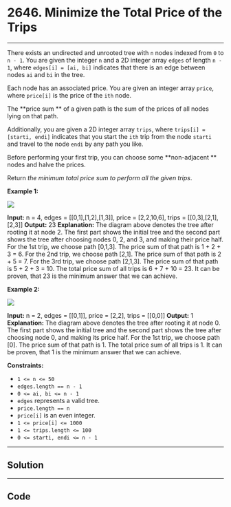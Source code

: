 # 2646. Minimize the Total Price of the Trips

---

There exists an undirected and unrooted tree with `n` nodes indexed from `0` to `n - 1`. You are given the integer `n` and a 2D integer array `edges` of length `n - 1`, where `edges[i] = [ai, bi]` indicates that there is an edge between nodes `ai` and `bi` in the tree.

Each node has an associated price. You are given an integer array `price`, where `price[i]` is the price of the `ith` node.

The **price sum ** of a given path is the sum of the prices of all nodes lying on that path.

Additionally, you are given a 2D integer array `trips`, where `trips[i] = [starti, endi]` indicates that you start the `ith` trip from the node `starti` and travel to the node `endi` by any path you like.

Before performing your first trip, you can choose some **non-adjacent ** nodes and halve the prices.

Return _the minimum total price sum to perform all the given trips_.

 

**Example 1:**

![](https://assets.leetcode.com/uploads/2023/03/16/diagram2.png)


**Input:** n = 4, edges = [[0,1],[1,2],[1,3]], price = [2,2,10,6], trips = [[0,3],[2,1],[2,3]]
**Output:** 23
**Explanation:** The diagram above denotes the tree after rooting it at node 2. The first part shows the initial tree and the second part shows the tree after choosing nodes 0, 2, and 3, and making their price half.
For the 1st trip, we choose path [0,1,3]. The price sum of that path is 1 + 2 + 3 = 6.
For the 2nd trip, we choose path [2,1]. The price sum of that path is 2 + 5 = 7.
For the 3rd trip, we choose path [2,1,3]. The price sum of that path is 5 + 2 + 3 = 10.
The total price sum of all trips is 6 + 7 + 10 = 23.
It can be proven, that 23 is the minimum answer that we can achieve.


**Example 2:**

![](https://assets.leetcode.com/uploads/2023/03/16/diagram3.png)


**Input:** n = 2, edges = [[0,1]], price = [2,2], trips = [[0,0]]
**Output:** 1
**Explanation:** The diagram above denotes the tree after rooting it at node 0. The first part shows the initial tree and the second part shows the tree after choosing node 0, and making its price half.
For the 1st trip, we choose path [0]. The price sum of that path is 1.
The total price sum of all trips is 1. It can be proven, that 1 is the minimum answer that we can achieve.


 

**Constraints:**

  * `1 <= n <= 50`
  * `edges.length == n - 1`
  * `0 <= ai, bi <= n - 1`
  * `edges` represents a valid tree.
  * `price.length == n`
  * `price[i]` is an even integer.
  * `1 <= price[i] <= 1000`
  * `1 <= trips.length <= 100`
  * `0 <= starti, endi <= n - 1`

---

## Solution



---

## Code
```python


```